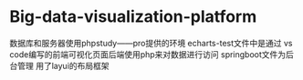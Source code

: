 # Big-data-visualization-platform
数据库和服务器使用phpstudy——pro提供的环境
echarts-test文件中是通过 vs code编写的前端可视化页面后端使用php来对数据进行访问
springboot文件为后台管理 用了layui的布局框架
